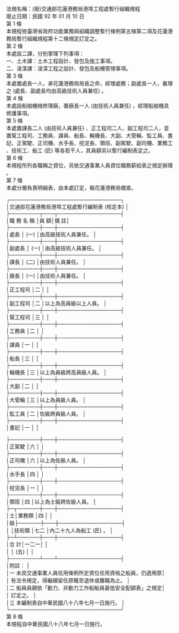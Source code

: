 法規名稱：(廢)交通部花蓮港務局港埠工程處暫行組織規程  
廢止日期：民國 92 年 01 月 10 日  
第 1 條  
本規程依臺灣省政府功能業務與組織調整暫行條例第五條第二項及花蓮港  
務局暫行組織規程第十二條規定訂定之。  
第 2 條  
本處設二課，分別掌理下列事項：  
一、土木課：土木工程設計、發包及施工事項。  
二、浚渫課：浚渫工程之設計、發包及船機管理事項。  
第 3 條  
本處置處長一人，承花蓮港務局局長之命，綜理處務；副處長一人，襄理  
之 (處長、副處長均由高級技術人員兼任) 。  
第 4 條  
本處設船舶機械修理廠，置廠長一人 (由技術人員兼任) ，綜理船舶機具  
修護事項。  
第 5 條  
本處置課長二人 (由技術人員兼任) 、正工程司二人、副工程司二人，並  
置幫工程司、工務員、課員、船長、輪機長、大副、大管輪、監工員、書  
記、正駕駛、正司機、水手長、挖泥長、領班、副駕駛、副司機、業務工  
、技術工、船工 (匠) 等各若干人，其員額另以暫行編制表定之。  
第 6 條  
本規程所列各職稱之資位，另依交通事業人員資位職務薪給表之規定辦理  
。  
第 7 條  
本處分層負責明細表，由本處訂定，報花蓮港務局備查。  


┌──────────────────────────────┐  
│交通部花蓮港務局港埠工程處暫行編制表 (核定本) │  
├────────┬───┬─────────────────┤  
│職 務 名 稱 │員 額│備 註│  
├────────┼───┼─────────────────┤  
│處長 │ (一) │由高級技術人員兼任。 │  
├────────┼───┼─────────────────┤  
│副處長 │ (一) │由高級技術人員兼任。 │  
├────────┼───┼─────────────────┤  
│課長 │ (二) │由技術人員兼任。 │  
├────────┼───┼─────────────────┤  
│廠長 │ (一) │由技術人員兼任。 │  
├────────┼───┼─────────────────┤  
│正工程司 │二 │ │  
├────────┼───┼─────────────────┤  
│副工程司 │二 │以上為高員級以上人員。 │  
├────────┼───┼─────────────────┤  
│幫工程司 │三 │ │  
├────────┼───┼─────────────────┤  
│工務員 │二 │ │  
├────────┼───┼─────────────────┤  
│課員 │一 │ │  
├────────┼───┼─────────────────┤  
│船長 │三 │ │  
├────────┼───┼─────────────────┤  
│輪機長 │三 │以上為員級跨高員級人員。 │  
├────────┼───┼─────────────────┤  
│大副 │二 │ │  
├────────┼───┼─────────────────┤  
│大管輪 │三 │以上為員級人員。 │  
├────────┼───┼─────────────────┤  
│監工員 │二 │佐級跨員級人員。 │  
├────────┼───┼─────────────────┤  
│書記 │一 │ │  


├────────┼───┼─────────────────┤  
│正駕駛 │六 │ │  
├────────┼───┼─────────────────┤  
│正司機 │六 │以上為佐級人員。 │  
├────────┼───┼─────────────────┤  
│水手長 │四 │ │  
├────────┼───┼─────────────────┤  
│挖泥長 │一 │ │  
├────────┼───┼─────────────────┤  
│領班 │四 │以上為士級跨佐級人員。 │  
├─┬──────┼───┼─────────────────┤  
│士│業務類 │四 │ │  
│級├──────┼───┼─────────────────┤  
│ │技術類 │七二 │內二十九人為船工 (匠) 。 │  
├─┴──────┼───┼─────────────────┤  
│合 計│一二一│ │  
│ │ (五) │ │  
├────────┴───┴─────────────────┤  
│附註： │  
│一 未具交通事業人員任用條例所定資位任用資格之船員，仍適用原│  
│ 有法令規定，得繼續留任原職至退休或離職為止。 │  
│二 船員員額依「動力、非動力工作船船員最低安全配額表」之規定│  
│ 訂定之。 │  
│三 本編制表自中華民國八十八年七月一日施行。 │  
└──────────────────────────────┘  
第 8 條  
本規程自中華民國八十八年七月一日施行。  


